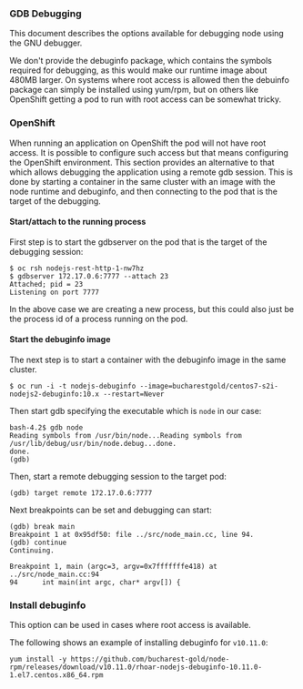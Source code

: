 ### GDB Debugging
This document describes the options available for debugging node using the GNU debugger.

We don't provide the debuginfo package, which contains the symbols required for debugging, as this would make our runtime image about 480MB larger. On systems where root access is allowed then the debuinfo package can simply be installed using yum/rpm, but on others like OpenShift getting a pod to run with root access can be somewhat tricky. 

### OpenShift
When running an application on OpenShift the pod will not have root access. It is possible to configure such access but that means configuring the OpenShift environment. This section provides an alternative to that which allows debugging the application using a remote gdb session. This is done by starting a container in the same cluster with an image with the node runtime and debuginfo, and then connecting to the pod that is the target of the debugging.

#### Start/attach to the running process
First step is to start the gdbserver on the pod that is the target of the debugging session:
```
$ oc rsh nodejs-rest-http-1-nw7hz
$ gdbserver 172.17.0.6:7777 --attach 23
Attached; pid = 23
Listening on port 7777
```
In the above case we are creating a new process, but this could also just be the process id of a process running on the pod.

#### Start the debuginfo image
The next step is to start a container with the debuginfo image in the same cluster.

```console
$ oc run -i -t nodejs-debuginfo --image=bucharestgold/centos7-s2i-nodejs2-debuginfo:10.x --restart=Never
```
Then start gdb specifying the executable which is `node` in our case: 
```console
bash-4.2$ gdb node
Reading symbols from /usr/bin/node...Reading symbols from /usr/lib/debug/usr/bin/node.debug...done.
done.
(gdb)
```
Then, start a remote debugging session to the target pod:
```console
(gdb) target remote 172.17.0.6:7777
```
Next breakpoints can be set and debugging can start:
```console
(gdb) break main
Breakpoint 1 at 0x95df50: file ../src/node_main.cc, line 94.
(gdb) continue
Continuing.

Breakpoint 1, main (argc=3, argv=0x7fffffffe418) at ../src/node_main.cc:94
94      int main(int argc, char* argv[]) {
```


### Install debuginfo
This option can be used in cases where root access is available.

The following shows an example of installing debuginfo for `v10.11.0`:
```console
yum install -y https://github.com/bucharest-gold/node-rpm/releases/download/v10.11.0/rhoar-nodejs-debuginfo-10.11.0-1.el7.centos.x86_64.rpm
```
